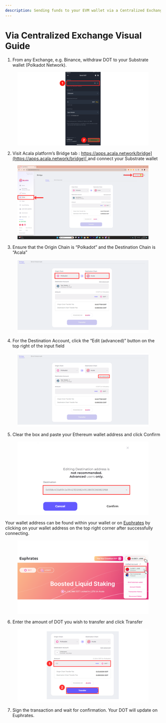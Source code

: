 ```yaml
---
description: Sending funds to your EVM wallet via a Centralized Exchange
---
```


# Via Centralized Exchange Visual Guide

1. From any Exchange, e.g. Binance, withdraw DOT to your Substrate wallet (Polkadot Network).

<figure><img src="../../../.gitbook/assets/Withdraw DOT (1) (1) (1).png" alt=""><figcaption></figcaption></figure>



2. Visit Acala platform’s Bridge tab : [https://apps.acala.network/bridge](https://apps.acala.network/bridge)[ ](https://apps.acala.network/bridge)and connect your Substrate wallet

<figure><img src="../../../.gitbook/assets/Bridge Landing (1).png" alt=""><figcaption></figcaption></figure>

3. Ensure that the Origin Chain is “Polkadot” and the Destination Chain is “Acala”

<figure><img src="../../../.gitbook/assets/Origin &#x26; Destination (1).png" alt=""><figcaption></figcaption></figure>

4. For the Destination Account, click the “Edit (advanced)” button on the top right of the input field

<figure><img src="../../../.gitbook/assets/edit advanced (1).png" alt=""><figcaption></figcaption></figure>

5. Clear the box and paste your Ethereum wallet address and click Confirm

<figure><img src="../../../.gitbook/assets/Input Address adv.png" alt=""><figcaption></figcaption></figure>

Your wallet address can be found within your wallet or on [Euphrates](https://farm.acala.network/) by clicking on your wallet address on the top right corner after successfully connecting.

<figure><img src="../../../.gitbook/assets/Copy Wallet Address (1).png" alt=""><figcaption></figcaption></figure>

6. Enter the amount of DOT you wish to transfer and click Transfer

<figure><img src="../../../.gitbook/assets/5.png" alt=""><figcaption></figcaption></figure>

7. Sign the transaction and wait for confirmation. Your DOT will update on Euphrates.
